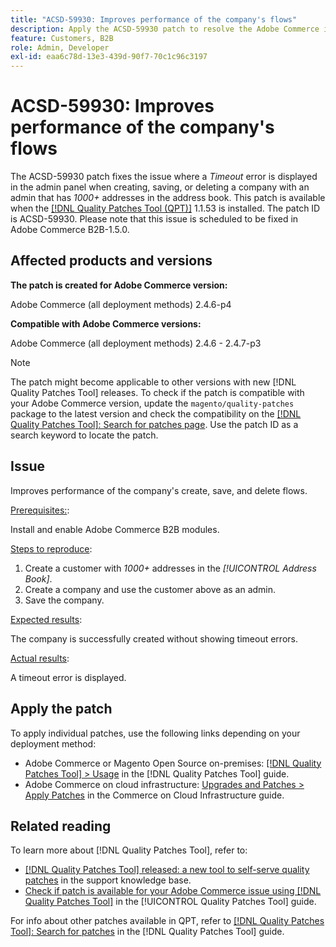 ```yaml
---
title: "ACSD-59930: Improves performance of the company's flows"
description: Apply the ACSD-59930 patch to resolve the Adobe Commerce issue where a *Timeout* error is displayed in the admin panel when creating, saving, or deleting a company with an admin that has *1000+* addresses in the address book.
feature: Customers, B2B
role: Admin, Developer
exl-id: eaa6c78d-13e3-439d-90f7-70c1c96c3197
---
```

# ACSD-59930: Improves performance of the company's flows

The ACSD-59930 patch fixes the issue where a *Timeout* error is displayed in the admin panel when creating, saving, or deleting a company with an admin that has *1000+* addresses in the address book. This patch is available when the [[!DNL Quality Patches Tool (QPT)]](https://experienceleague.adobe.com/en/docs/commerce-knowledge-base/kb/announcements/commerce-announcements/magento-quality-patches-released-new-tool-to-self-serve-quality-patches) 1.1.53 is installed. The patch ID is ACSD-59930. Please note that this issue is scheduled to be fixed in Adobe Commerce B2B-1.5.0.

## Affected products and versions

**The patch is created for Adobe Commerce version:**

Adobe Commerce (all deployment methods) 2.4.6-p4

**Compatible with Adobe Commerce versions:**

Adobe Commerce (all deployment methods) 2.4.6 - 2.4.7-p3

>[!NOTE]
>
>The patch might become applicable to other versions with new [!DNL Quality Patches Tool] releases. To check if the patch is compatible with your Adobe Commerce version, update the `magento/quality-patches` package to the latest version and check the compatibility on the [[!DNL Quality Patches Tool]: Search for patches page](https://experienceleague.adobe.com/tools/commerce-quality-patches/index.html). Use the patch ID as a search keyword to locate the patch.

## Issue

Improves performance of the company's create, save, and delete flows.

<u>Prerequisites:</u>:

Install and enable Adobe Commerce B2B modules.

<u>Steps to reproduce</u>:

1. Create a customer with *1000+* addresses in the *[!UICONTROL Address Book]*.
1. Create a company and use the customer above as an admin.
1. Save the company.

<u>Expected results</u>:

The company is successfully created without showing timeout errors.

<u>Actual results</u>:

A timeout error is displayed.

## Apply the patch

To apply individual patches, use the following links depending on your deployment method:

* Adobe Commerce or Magento Open Source on-premises: [[!DNL Quality Patches Tool] > Usage](/help/tools/quality-patches-tool/usage.md) in the [!DNL Quality Patches Tool] guide.
* Adobe Commerce on cloud infrastructure: [Upgrades and Patches > Apply Patches](https://experienceleague.adobe.com/docs/commerce-cloud-service/user-guide/develop/upgrade/apply-patches.html) in the Commerce on Cloud Infrastructure guide.

## Related reading

To learn more about [!DNL Quality Patches Tool], refer to:

* [[!DNL Quality Patches Tool] released: a new tool to self-serve quality patches](https://experienceleague.adobe.com/en/docs/commerce-knowledge-base/kb/announcements/commerce-announcements/magento-quality-patches-released-new-tool-to-self-serve-quality-patches) in the support knowledge base.
* [Check if patch is available for your Adobe Commerce issue using [!DNL Quality Patches Tool]](/help/tools/quality-patches-tool/patches-available-in-qpt/check-patch-for-magento-issue-with-magento-quality-patches.md) in the [!UICONTROL Quality Patches Tool] guide.


For info about other patches available in QPT, refer to [[!DNL Quality Patches Tool]: Search for patches](https://experienceleague.adobe.com/tools/commerce-quality-patches/index.html) in the [!DNL Quality Patches Tool] guide.
